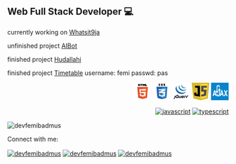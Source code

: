 <h2 align="left">Web Full Stack Developer 💻 </h2>

currently working on [Whatsit9ja](https://whatsit9ja.herokuapp.com)

unfinished project [AIBot](https://devfemibadmus.herokuapp.com)

finished project [Hudallahi](https://hudallahi.herokuapp.com)

finished project [Timetable](https://my-time-tables.herokuapp.com)
username: femi
passwd: pas

<p align="right">
<img src="html5-logo.jpg" alt="html5" width="40" height="40"/>
<img src="css3.png" alt="css3" width="40" height="40"/>
<img src="jquery.png" alt="jQuery" width="40" height="40"/>
<img src="js.jpg" alt="Js" width="40" height="40"/>
<img src="ajax.png" alt="ajax" width="40" height="40"/>
</p>

<p align="right"><a href="https://www.python.org" target="_blank"><img src="https://www.python.org/static/img/python-logo.png" alt="javascript" width="150" height="40"/></a>
<a href="https://www.djangoproject.com/" target="_blank"><img src="https://static.djangoproject.com/img/icon-touch.e4872c4da341.png" alt="typescript" width="40" height="40"/></a>
</p>


<p><img align="center" src="https://github-readme-stats.vercel.app/api?username=devfemibadmus&show_icons=true&theme=dark&locale=en" alt="devfemibadmus" /></p>

<p align="left">Connect with me:</p>
<p align="left">
<a href="https://dev.to/devfemibadmus" target="blank"><img align="center" src="https://cdn.jsdelivr.net/npm/simple-icons@3.0.1/icons/dev-dot-to.svg" alt="devfemibadmus" height="30" width="40" /></a>
<a href="https://twitter.com/devfemibadmus" target="blank"><img align="center" src="https://abs.twimg.com/favicons/twitter.2.ico" alt="devfemibadmus" height="30" width="40" /></a>
<a href="https://instagram.com/devfemibadmus" target="blank"><img align="center" src="https://cdn.jsdelivr.net/npm/simple-icons@3.0.1/icons/instagram.svg" alt="devfemibadmus" height="30" width="40" /></a>
</p>
